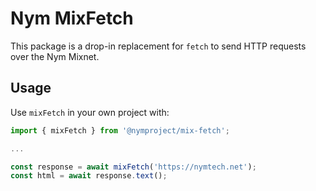 # Nym MixFetch

This package is a drop-in replacement for `fetch` to send HTTP requests over the Nym Mixnet.

## Usage

Use `mixFetch` in your own project with:

```js
import { mixFetch } from '@nymproject/mix-fetch';

...

const response = await mixFetch('https://nymtech.net');
const html = await response.text();
```

